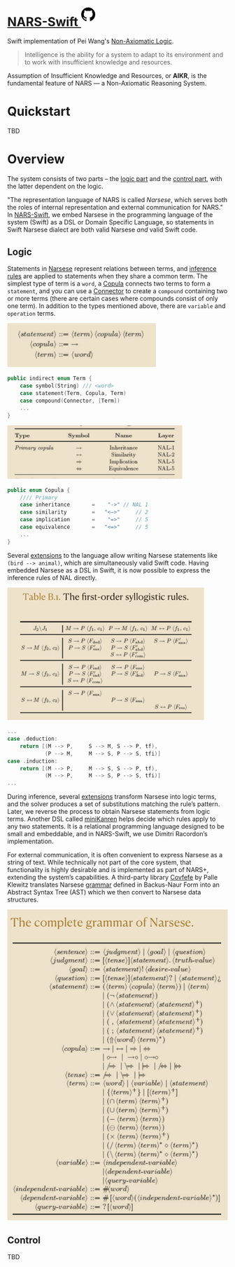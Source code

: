 # [NARS-Swift <sup>![gh](https://github.com/maxeeem/NARS-Swift/blob/main/docs/assets/mark-github.svg?raw=true&sanitize=true)</sup>](https://github.com/maxeeem/NARS-Swift)

Swift implementation of Pei Wang's [Non-Axiomatic Logic](https://books.apple.com/us/book/non-axiomatic-logic-a-model-of-intelligent-reasoning/id666735302).

> Intelligence is the ability for a system to adapt to its environment and to work with insufficient knowledge and resources.

Assumption of Insufficient Knowledge and Resources, or **AIKR**, is the fundamental feature of NARS — a Non-Axiomatic Reasoning System. 

# Quickstart
TBD

# Overview 
The system consists of two parts – the [logic part](https://github.com/maxeeem/NARS-Swift/blob/main/Code.playground/Sources/NAL) and the [control part](https://github.com/maxeeem/NARS-Swift/blob/main/Code.playground/Sources/NARS), with the latter dependent on the logic.

"The representation language of NARS is called *Narsese*, which serves both the roles of internal representation and external communication for NARS." In [NARS-Swift](https://github.com/maxeeem/NARS-Swift), we embed Narsese in the programming language of the system (Swift) as a DSL or Domain Specific Language, so statements in Swift Narsese dialect are both valid Narsese *and* valid Swift code. 

## Logic
Statements in [Narsese](https://github.com/maxeeem/NARS-Swift/blob/main/Code.playground/Sources/NAL/Narsese.swift) represent relations between terms, and [inference rules](https://github.com/maxeeem/NARS-Swift/blob/main/Code.playground/Sources/NAL/Inference.swift#L107) are applied to statements when they share a common term. The simplest type of term is a `word`, a [Copula](https://github.com/maxeeem/NARS-Swift/blob/main/Code.playground/Sources/NAL/Copula.swift) connects two terms to form a `statement`, and you can use a [Connector](https://github.com/maxeeem/NARS-Swift/blob/main/Code.playground/Sources/NAL/Narsese.swift#L14) to create a `compound` containing two or more terms (there are certain cases where compounds consist of only one term). In addition to the types mentioned above, there are `variable` and `operation` terms.

<img src="https://github.com/maxeeem/NARS-Swift/blob/main/docs/assets/Narsese_nal1.png?raw=true" width="340">

```swift
public indirect enum Term {
    case symbol(String) /// <word>
    case statement(Term, Copula, Term)
    case compound(Connector, [Term])
    ...
}
```

<img src="https://github.com/maxeeem/NARS-Swift/blob/main/docs/assets/Narsese_symbols.png?raw=true" width="400">

```swift
public enum Copula {
    //// Primary
    case inheritance       =    "->" // NAL 1
    case similarity        =   "<–>"     // 2
    case implication       =    "=>"     // 5
    case equivalence       =   "<=>"     // 5
    ...
}
```

Several [extensions](https://github.com/maxeeem/NARS-Swift/blob/main/Code.playground/Sources/NAL/DSL.swift) to the language allow writing Narsese statements like `(bird --> animal)`, which are simultaneously valid Swift code. Having embedded Narsese as a DSL in Swift, it is now possible to express the inference rules of NAL directly.

<img src="https://github.com/maxeeem/NARS-Swift/blob/main/docs/assets/Narsese_rules.png?raw=true" width="450">

```swift
...
case .deduction:
    return [(M --> P,     S --> M, S --> P, tf),
            (P --> M,     M --> S, P --> S, tfi)]
case .induction:
    return [(M --> P,     M --> S, S --> P, tf),
            (M --> P,     M --> S, P --> S, tfi)]
...
```

During inference, several [extensions](https://github.com/maxeeem/NARS-Swift/blob/main/Code.playground/Sources/NAL/Utility/Logic.swift) transform Narsese into logic terms, and the solver produces a set of substitutions matching the rule’s pattern. Later, we reverse the process to obtain Narsese statements from logic terms. Another DSL called [miniKanren](https://github.com/kyouko-taiga/SwiftKanren) helps decide which rules apply to any two statements. It is a relational programming language designed to be small and embeddable, and in NARS-Swift, we use Dimitri Racordon’s implementation.

For external communication, it is often convenient to express Narsese as a string of text. While technically not part of the core system, that functionality is highly desirable and is implemented as part of NARS+, extending the system’s capabilities. A third-party library [Covfefe](https://github.com/palle-k/Covfefe) by Palle Klewitz translates Narsese [grammar](https://github.com/maxeeem/NARS-Swift/blob/main/Sources/Narsese/Narsese.swift) defined in Backus-Naur Form into an Abstract Syntax Tree (AST) which we then convert to Narsese data structures. 

<img src="https://github.com/maxeeem/NARS-Swift/blob/main/docs/assets/Narsese_grammar.png?raw=true" width="600">

## Control
TBD
